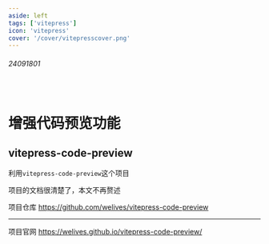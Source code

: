 ```yaml
---
aside: left
tags: ['vitepress']
icon: 'vitepress'
cover: '/cover/vitepresscover.png'
---
```

 
###### 24091801
 
<br/>

# 增强代码预览功能

## vitepress-code-preview

利用`vitepress-code-preview`这个项目  

项目的文档很清楚了，本文不再赘述  

<Badge type='info'>项目仓库</Badge> https://github.com/welives/vitepress-code-preview   

---

<Badge type='info'>项目官网</Badge> https://welives.github.io/vitepress-code-preview/  


